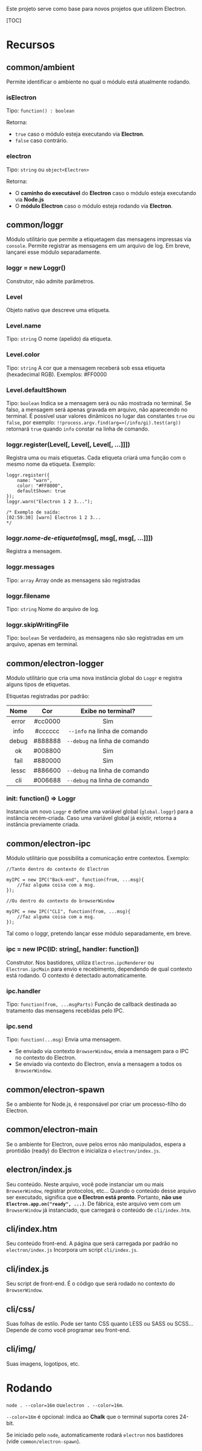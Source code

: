 Este projeto serve como base para novos projetos que utilizem Electron.

[TOC]

# Recursos
## common/ambient
Permite identificar o ambiente no qual o módulo está atualmente rodando.
### isElectron
Tipo: `function() : boolean`

Retorna:
* `true` caso o módulo esteja executando via **Electron**. 
* `false` caso contrário.

### electron
Tipo: `string` ou `object<Electron>` 

Retorna:
* O **caminho do executável** do **Electron** caso o módulo esteja executando via **Node.js**
* O **módulo Electron** caso o módulo esteja rodando via **Electron**.

## common/loggr
Módulo utilitário que permite a etiquetagem das mensagens impressas via `console`. Permite registrar as mensagens em um arquivo de log.
Em breve, lançarei esse módulo separadamente.

### loggr = new Loggr()
Construtor, não admite parâmetros.
### Level
Objeto nativo que descreve uma etiqueta.
### Level.name 
Tipo: `string`
O nome (apelido) da etiqueta.
### Level.color
Tipo: `string`
A cor que a mensagem receberá sob essa etiqueta (hexadecimal RGB).
Exemplos: #FF0000
### Level.defaultShown
Tipo: `boolean`
Indica se a mensagem será ou não mostrada no terminal.
Se falso, a mensagem será apenas gravada em arquivo, não aparecendo no terminal.
É possível usar valores dinâmicos no lugar das constantes `true` ou `false`, por exemplo:
`!!process.argv.find(arg=>(/info/gi).test(arg))` retornará `true` quando `info` constar na linha de comando.
### loggr.register(Level[, Level[, Level[, ...]]])
Registra uma ou mais etiquetas.
Cada etiqueta criará uma função com o mesmo nome da etiqueta.
Exemplo:
```
loggr.register({
	name: "warn",
	color: "#FF8800",
	defaultShown: true
});
loggr.warn("Electron 1 2 3...");

/* Exemplo de saída: 
[02:59:30] [warn] Electron 1 2 3...
*/
```
### loggr._nome-de-etiqueta_(msg[, msg[, msg[, ...]]])
Registra a mensagem.
### loggr.messages
Tipo: `array`
Array onde as mensagens são registradas
### loggr.filename
Tipo: `string`
Nome do arquivo de log.
### loggr.skipWritingFile
Tipo: `boolean`
Se verdadeiro, as mensagens não são registradas em um arquivo, apenas em terminal.

## common/electron-logger
Módulo utilitário que cria uma nova instância global do `Loggr` e registra alguns tipos de etiquetas.

Etiquetas registradas por padrão:

|  Nome  |    Cor   |      Exibe no terminal?       |
|:------:|:--------:|:-----------------------------:|
|  error | \#cc0000 |              Sim              |
|  info  | \#cccccc | `--info` na linha de comando  |
|  debug | \#888888 | `--debug` na linha de comando |
|   ok   | \#008800 |              Sim              |
|  fail  | \#880000 |              Sim              |
|  lessc | \#886600 | `--debug` na linha de comando |
|   cli  | \#006688 | `--debug` na linha de comando |

### init: function() => Loggr
Instancia um novo `Loggr` e define uma variável global (`global.loggr`) para a instância recém-criada.
Caso uma variável global já existir, retorna a instância previamente criada.

## common/electron-ipc
Módulo utilitário que possibilita a comunicação entre contextos.
Exemplo:
```
//Tanto dentro do contexto do Electron

myIPC = new IPC("Back-end", function(from, ...msg){
	//faz alguma coisa com a msg.
});

//Ou dentro do contexto do browserWindow

myIPC = new IPC("CLI", function(from, ...msg){
	//faz alguma coisa com a msg.
});
```
Tal como o loggr, pretendo lançar esse módulo separadamente, em breve.
### ipc = new IPC(ID: string[, handler: function])
Construtor.
Nos bastidores, utiliza `Electron.ipcRenderer` ou `Electron.ipcMain` para envio e recebimento, dependendo de qual contexto está rodando. O contexto é detectado automaticamente.

### ipc.handler
Tipo: `function(from, ...msgParts)`
Função de callback destinada ao tratamento das mensagens recebidas pelo IPC.

### ipc.send
Tipo: `function(...msg)`
Envia uma mensagem.
* Se enviado via contexto `BrowserWindow`, envia a mensagem para o IPC no contexto do Electron.
* Se enviado via contexto do Electron, envia a mensagem a todos os `BrowserWindow`.

## common/electron-spawn
Se o ambiente for Node.js, é responsável por criar um processo-filho do Electron.

## common/electron-main
Se o ambiente for Electron, ouve pelos erros não manipulados, espera a prontidão (ready) do Electron e inicializa o `electron/index.js`.

## electron/index.js
Seu conteúdo. Neste arquivo, você pode instanciar um ou mais `BrowserWindow`, registrar protocolos, etc...
Quando o conteúdo desse arquivo ser executado, significa que **o Electron está pronto**. 
Portanto, **não use `Electron.app.on("ready", ...)`**.
De fábrica, este arquivo vem com um `BrowserWindow` já instanciado, que carregará o conteúdo de `cli/index.htm`.
## cli/index.htm
Seu conteúdo front-end. A página que será carregada por padrão no `electron/index.js`
Incorpora um script `cli/index.js`.
## cli/index.js
Seu script de front-end. É o código que será rodado no contexto do `BrowserWindow`.
## cli/css/
Suas folhas de estilo. Pode ser tanto CSS quanto LESS ou SASS ou SCSS... Depende de como você programar seu front-end.
## cli/img/
Suas imagens, logotipos, etc.
# Rodando
`node . --color=16m` ou`electron . --color=16m`.

`--color=16m` é opcional: indica ao **Chalk** que o terminal suporta cores 24-bit.

Se iniciado pelo `node`, automaticamente rodará `electron` nos bastidores (vide `common/electron-spawn`).

